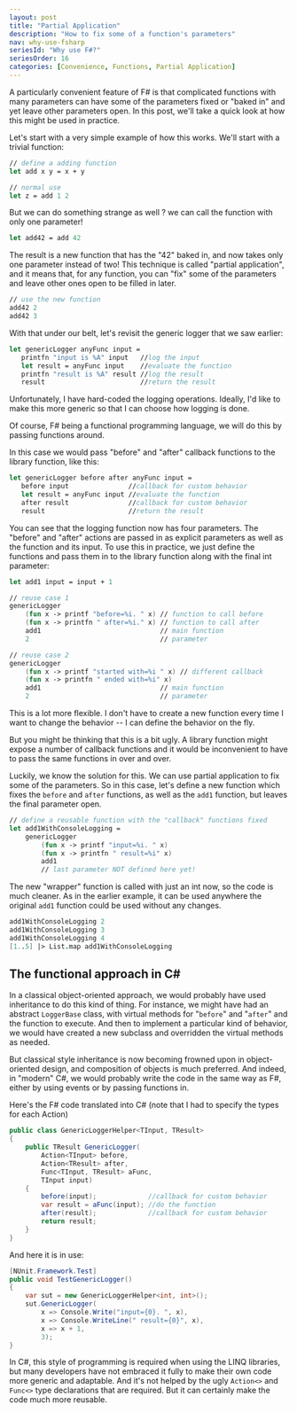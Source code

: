 ```yaml
---
layout: post
title: "Partial Application"
description: "How to fix some of a function's parameters"
nav: why-use-fsharp
seriesId: "Why use F#?"
seriesOrder: 16
categories: [Convenience, Functions, Partial Application]
---
```


A particularly convenient feature of F# is that complicated functions with many parameters can have some of the parameters fixed or "baked in" and yet leave other parameters open.  In this post, we'll take a quick look at how this might be used in practice.

Let's start with a very simple example of how this works. We'll start with a trivial function:

```fsharp
// define a adding function
let add x y = x + y

// normal use 
let z = add 1 2
```

But we can do something strange as well ? we can call the function with only one parameter!

```fsharp
let add42 = add 42
```

The result is a new function that has the "42" baked in, and now takes only one parameter instead of two!  This technique is called "partial application", and it means that, for any function, you can "fix" some of the parameters and leave other ones open to be filled in later.

```fsharp
// use the new function
add42 2
add42 3
```

With that under our belt, let's revisit the generic logger that we saw earlier:

```fsharp
let genericLogger anyFunc input = 
   printfn "input is %A" input   //log the input
   let result = anyFunc input    //evaluate the function
   printfn "result is %A" result //log the result
   result                        //return the result
```

Unfortunately, I have hard-coded the logging operations.  Ideally, I'd like to make this more generic so that I can choose how logging is done. 

Of course, F# being a functional programming language, we will do this by passing functions around. 

In this case we would pass "before" and "after" callback functions to the library function, like this:

```fsharp
let genericLogger before after anyFunc input = 
   before input               //callback for custom behavior
   let result = anyFunc input //evaluate the function
   after result               //callback for custom behavior
   result                     //return the result
```

You can see that the logging function now has four parameters. The "before" and "after" actions are passed in as explicit parameters as well as the function and its input. To use this in practice, we just define the functions and pass them in to the library function along with the final int parameter:

```fsharp
let add1 input = input + 1

// reuse case 1
genericLogger 
    (fun x -> printf "before=%i. " x) // function to call before 
    (fun x -> printfn " after=%i." x) // function to call after
    add1                              // main function
    2                                 // parameter 

// reuse case 2
genericLogger
    (fun x -> printf "started with=%i " x) // different callback 
    (fun x -> printfn " ended with=%i" x) 
    add1                              // main function
    2                                 // parameter 
```

This is a lot more flexible. I don't have to create a new function every time I want to change the behavior -- I can define the behavior on the fly. 

But you might be thinking that this is a bit ugly. A library function might expose a number of callback functions and it would be inconvenient to have to pass the same functions in over and over.

Luckily, we know the solution for this. We can use partial application to fix some of the parameters. So in this case, let's define a new function which fixes the `before` and `after` functions, as well as the `add1` function, but leaves the final parameter open.

```fsharp
// define a reusable function with the "callback" functions fixed
let add1WithConsoleLogging = 
    genericLogger
        (fun x -> printf "input=%i. " x) 
        (fun x -> printfn " result=%i" x)
        add1
        // last parameter NOT defined here yet!
```

The new "wrapper" function is called with just an int now, so the code is much cleaner. As in the earlier example, it can be used anywhere the original `add1` function could be used without any changes.

```fsharp
add1WithConsoleLogging 2
add1WithConsoleLogging 3
add1WithConsoleLogging 4
[1..5] |> List.map add1WithConsoleLogging 
```

## The functional approach in C# ##

In a classical object-oriented approach, we would probably have used inheritance to do this kind of thing. For instance, we might have had an abstract `LoggerBase` class, with virtual methods for "`before`" and "`after`" and the function to execute.  And then to implement a particular kind of behavior, we would have created a new subclass and overridden the virtual methods as needed.

But classical style inheritance is now becoming frowned upon in object-oriented design, and composition of objects is much preferred. And indeed, in "modern" C#, we would probably write the code in the same way as F#, either by using events or by passing functions in.

Here's the F# code translated into C# (note that I had to specify the types for each Action)

```csharp
public class GenericLoggerHelper<TInput, TResult>
{
    public TResult GenericLogger(
        Action<TInput> before,
        Action<TResult> after,
        Func<TInput, TResult> aFunc,
        TInput input)
    {
        before(input);             //callback for custom behavior
        var result = aFunc(input); //do the function
        after(result);             //callback for custom behavior
        return result;
    }
}
```

And here it is in use:

```csharp
[NUnit.Framework.Test]
public void TestGenericLogger()
{
    var sut = new GenericLoggerHelper<int, int>();
    sut.GenericLogger(
        x => Console.Write("input={0}. ", x),
        x => Console.WriteLine(" result={0}", x),
        x => x + 1,
        3);
}
```

In C#, this style of programming is required when using the LINQ libraries, but many developers have not embraced it fully to make their own code more generic and adaptable. And it's not helped by the ugly `Action<>` and `Func<>` type declarations that are required. But it can certainly make the code much more reusable. 

